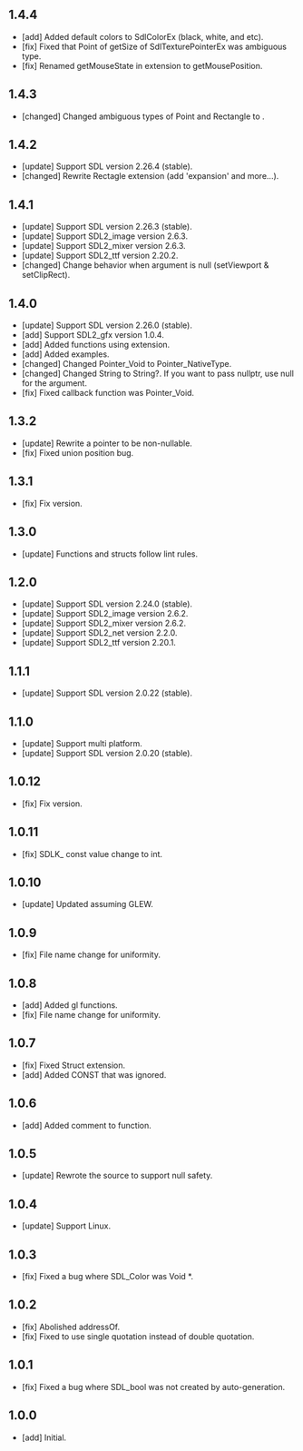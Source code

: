 ## 1.4.4
- [add] Added default colors to SdlColorEx (black, white, and etc).
- [fix] Fixed that Point of getSize of SdlTexturePointerEx was ambiguous type.
- [fix] Renamed getMouseState in extension to getMousePosition.

## 1.4.3
- [changed] Changed ambiguous types of Point and Rectangle to <double>.

## 1.4.2
- [update] Support SDL version 2.26.4 (stable).
- [changed] Rewrite Rectagle extension (add 'expansion' and more...).

## 1.4.1
- [update] Support SDL version 2.26.3 (stable).
- [update] Support SDL2_image version 2.6.3.
- [update] Support SDL2_mixer version 2.6.3.
- [update] Support SDL2_ttf version 2.20.2.
- [changed] Change behavior when argument is null (setViewport & setClipRect).

## 1.4.0
- [update] Support SDL version 2.26.0 (stable).
- [add] Support SDL2_gfx version 1.0.4.
- [add] Added functions using extension.
- [add] Added examples.
- [changed] Changed Pointer_Void to Pointer_NativeType.
- [changed] Changed String to String?. If you want to pass nullptr, use null for the argument.
- [fix] Fixed callback function was Pointer_Void.

## 1.3.2
- [update]  Rewrite a pointer to be non-nullable.
- [fix]  Fixed union position bug.

## 1.3.1
- [fix] Fix version.

## 1.3.0
- [update] Functions and structs follow lint rules.

## 1.2.0
- [update] Support SDL version 2.24.0 (stable).
- [update] Support SDL2_image version 2.6.2.
- [update] Support SDL2_mixer version 2.6.2.
- [update] Support SDL2_net version 2.2.0.
- [update] Support SDL2_ttf version 2.20.1.

## 1.1.1
- [update] Support SDL version 2.0.22 (stable).

## 1.1.0
- [update] Support multi platform.
- [update] Support SDL version 2.0.20 (stable).

## 1.0.12
- [fix] Fix version.

## 1.0.11
- [fix] SDLK_ const value change to int.

## 1.0.10

- [update] Updated assuming GLEW.

## 1.0.9

- [fix] File name change for uniformity.

## 1.0.8

- [add] Added gl functions.
- [fix] File name change for uniformity.

## 1.0.7

- [fix] Fixed Struct extension.
- [add] Added CONST that was ignored.

## 1.0.6

- [add] Added comment to function.

## 1.0.5

- [update] Rewrote the source to support null safety.

## 1.0.4

- [update] Support Linux.

## 1.0.3

- [fix] Fixed a bug where SDL_Color was Void *.

## 1.0.2

- [fix] Abolished addressOf.
- [fix] Fixed to use single quotation instead of double quotation.

## 1.0.1

- [fix] Fixed a bug where SDL_bool was not created by auto-generation.


## 1.0.0

- [add] Initial.
